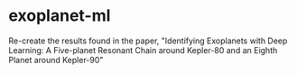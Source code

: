 # exoplanet-ml
Re-create the results found in the paper, "Identifying Exoplanets with Deep Learning: A Five-planet Resonant Chain around Kepler-80 and an Eighth Planet around Kepler-90"
